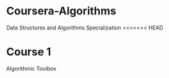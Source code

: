 # Coursera-Algorithms
Data Structures and Algorithms Specialization
<<<<<<< HEAD

# Course 1
Algorithmic Toolbox

